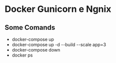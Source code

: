 # Docker Gunicorn e Ngnix

## Some Comands
* docker-compose up
* docker-compose up -d --build --scale app=3
* docker-compose down
* docker ps
